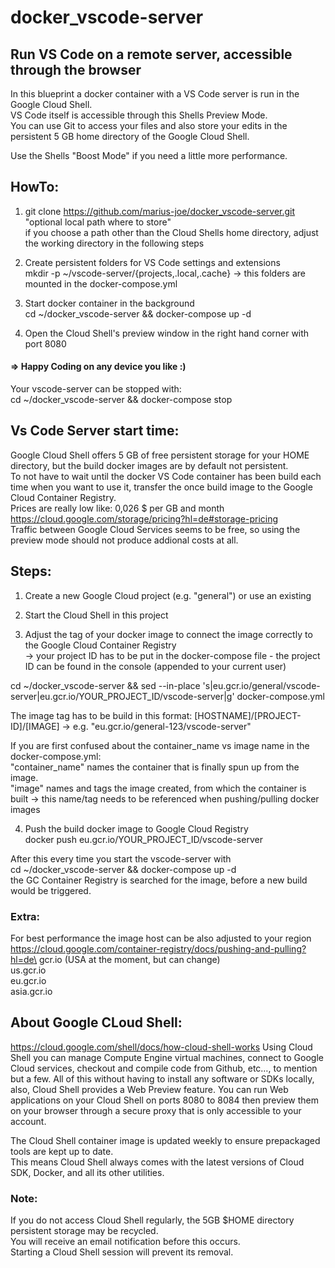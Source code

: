 # docker_vscode-server
## Run VS Code on a remote server, accessible through the browser

In this blueprint a docker container with a VS Code server is run in the Google Cloud Shell.\
VS Code itself is accessible through this Shells Preview Mode.\
You can use Git to access your files and also store your edits in the persistent 5 GB home directory of the Google Cloud Shell.

Use the Shells "Boost Mode" if you need a little more performance.

## HowTo:

1. git clone https://github.com/marius-joe/docker_vscode-server.git "optional local path where to store"\
   if you choose a path other than the Cloud Shells home directory, adjust the working directory in the following steps

2. Create persistent folders for VS Code settings and extensions\
   mkdir -p ~/vscode-server/{projects,.local,.cache}
   -> this folders are mounted in the docker-compose.yml

3. Start docker container in the background\
   cd ~/docker_vscode-server && docker-compose up -d

4. Open the Cloud Shell's preview window in the right hand corner with port 8080  
  
  
#### => Happy Coding on any device you like :)  
  
  
Your vscode-server can be stopped with:\
cd ~/docker_vscode-server && docker-compose stop  
  
  
## Vs Code Server start time:

Google Cloud Shell offers 5 GB of free persistent storage for your HOME directory, but the build docker images are by default not persistent.\
To not have to wait until the docker VS Code container has been build each time when you want to use it,
transfer the once build image to the Google Cloud Container Registry.\
Prices are really low like: 0,026 \$ per GB and month\
https://cloud.google.com/storage/pricing?hl=de#storage-pricing  
Traffic between Google Cloud Services seems to be free, so using the preview mode should not produce addional costs at all.

## Steps:

1. Create a new Google Cloud project (e.g. "general") or use an existing

2. Start the Cloud Shell in this project

3. Adjust the tag of your docker image to connect the image correctly to the Google Cloud Container Registry\
   -> your project ID has to be put in the docker-compose file - the project ID can be found in the console (appended to your current user)

cd ~/docker_vscode-server && sed --in-place 's|eu.gcr.io/general/vscode-server|eu.gcr.io/YOUR_PROJECT_ID/vscode-server|g' docker-compose.yml

The image tag has to be build in this format: [HOSTNAME]/[PROJECT-ID]/[IMAGE] -> e.g. "eu.gcr.io/general-123/vscode-server"

If you are first confused about the container_name vs image name in the docker-compose.yml:\
"container_name" names the container that is finally spun up from the image.\
"image" names and tags the image created, from which the container is built -> this name/tag needs to be referenced when pushing/pulling docker images  
  
  
4. Push the build docker image to Google Cloud Registry\
   docker push eu.gcr.io/YOUR_PROJECT_ID/vscode-server  
     
     
After this every time you start the vscode-server with\
cd ~/docker_vscode-server && docker-compose up -d\
the GC Container Registry is searched for the image, before a new build would be triggered.  
  
  
### Extra:

For best performance the image host can be also adjusted to your region\
https://cloud.google.com/container-registry/docs/pushing-and-pulling?hl=de\
gcr.io (USA at the moment, but can change)\
 us.gcr.io\
 eu.gcr.io\
 asia.gcr.io  
   
   
## About Google CLoud Shell:

https://cloud.google.com/shell/docs/how-cloud-shell-works
Using Cloud Shell you can manage Compute Engine virtual machines, connect to Google Cloud services, checkout and compile code from Github, etc…, to mention but a few. All of this without having to install any software or SDKs locally, also, Cloud Shell provides a Web Preview feature. You can run Web applications on your Cloud Shell on ports 8080 to 8084 then preview them on your browser through a secure proxy that is only accessible to your account.

The Cloud Shell container image is updated weekly to ensure prepackaged tools are kept up to date.\
This means Cloud Shell always comes with the latest versions of Cloud SDK, Docker, and all its other utilities.

### Note:

If you do not access Cloud Shell regularly, the 5GB \$HOME directory persistent storage may be recycled.\
You will receive an email notification before this occurs.\
Starting a Cloud Shell session will prevent its removal.
